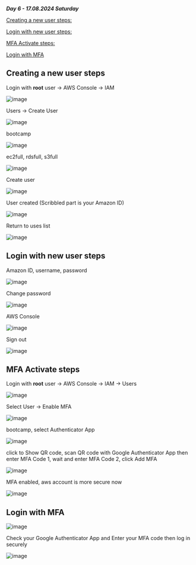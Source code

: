 
_**Day 6 - 17.08.2024 Saturday**_


[Creating a new user steps:](#Creating-a-new-user-steps)

[Login with new user steps:](#Login-with-new-user-steps)

[MFA Activate steps:](#MFA-Activate-steps)

[Login with MFA](#Login-with-MFA)



## Creating a new user steps

Login with **root** user -> AWS Console -> IAM

![image](https://github.com/user-attachments/assets/a9832119-ade7-49ae-8612-fc0ae03a6f00)

Users -> Create User

![image](https://github.com/user-attachments/assets/350db5d5-ef95-4b4f-bbab-b8524097d2c4)

bootcamp

![image](https://github.com/user-attachments/assets/bce8154d-de88-4bd1-8302-ed6c7ac6acb7)

ec2full, rdsfull, s3full

![image](https://github.com/user-attachments/assets/4506eee8-e7b3-4656-b604-615031ff7e8b)

Create user

![image](https://github.com/user-attachments/assets/47e34edb-aa31-4b73-b3d8-8484d55234c4)

User created (Scribbled part is your Amazon ID)

![image](https://github.com/user-attachments/assets/80b55efa-30b3-40d9-8856-0e264aee45d2)

Return to uses list

![image](https://github.com/user-attachments/assets/abc1cc25-5ebe-44a3-ac4c-5715e92cd059)


## Login with new user steps

Amazon ID, username, password

![image](https://github.com/user-attachments/assets/0639bb37-024a-46f0-b625-8675182bb188)

Change password

![image](https://github.com/user-attachments/assets/547eff17-6f5c-4a16-bef5-95200cd703ba)

AWS Console

![image](https://github.com/user-attachments/assets/27d24e66-bf85-4dec-b0d3-1696101e2c30)

Sign out

![image](https://github.com/user-attachments/assets/0913eeb8-295a-4237-87a7-cb83c1414f61)


## MFA Activate steps

Login with **root** user -> AWS Console -> IAM -> Users

![image](https://github.com/user-attachments/assets/18057017-f1af-4993-b236-cb8e8d787e12)

Select User -> Enable MFA

![image](https://github.com/user-attachments/assets/9f726928-f120-49c8-9a81-a7729fe52d2a)


bootcamp, select Authenticator App

![image](https://github.com/user-attachments/assets/145b6fe5-34c3-4368-b7a6-07a55c491915)

click to Show QR code, scan QR code with Google Authenticator App then enter MFA Code 1, wait and enter MFA Code 2, click Add MFA

![image](https://github.com/user-attachments/assets/65f53fce-fd32-46f4-a61e-86e2c83284ee)

MFA enabled, aws account is more secure now

![image](https://github.com/user-attachments/assets/afa684ca-2b68-415e-a27a-51f26dbea089)


## Login with MFA

![image](https://github.com/user-attachments/assets/55302bd3-ed66-452a-9894-649efcd5d7cb)

Check your Google Authenticator App and Enter your MFA code then log in securely

![image](https://github.com/user-attachments/assets/a55d22e7-7661-4d71-8b63-b1e3bc53b1d0)
